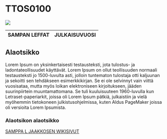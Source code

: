# TTOS0100

![](http://a5.files.biography.com/image/upload/c_fill,cs_srgb,dpr_1.0,g_face,h_300,q_80,w_300/MTIwNjA4NjM0MDM0NDIzMzA4.jpg)

| SAMPAN LEFFAT | JULKAISUVUOSI |
|---------------|--------------:|

## Alaotsikko

Lorem Ipsum on yksinkertaisesti testausteksti, jota tulostus- ja ladontateollisuudet käyttävät. Lorem Ipsum on ollut teollisuuden normaali testausteksti jo 1500-luvulta asti, jolloin tuntematon tulostaja otti kaljuunan ja sekoitti sen tehdäkseen esimerkkikirjan. Se ei ole selvinnyt vain viittä vuosisataa, mutta myös loikan elektroniseen kirjoitukseen, jääden suurinpiirtein muuntamattomana. Se tuli kuuluisuuteen 1960-luvulla kun Letraset-paperiarkit, joissa oli Lorem Ipsum pätkiä, julkaistiin ja vielä myöhemmin tietokoneen julkistusohjelmissa, kuten Aldus PageMaker joissa oli versioita Lorem Ipsumista.

### Alaotsikon alaotsikko

[SAMPPA L JAAKKOSEN WIKISIVUT](https://fi.wikipedia.org/wiki/Samuel_L._Jackson)

